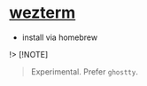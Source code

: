 # [wezterm](https://wezterm.org/)

- install via homebrew

!> [!NOTE]
> Experimental. Prefer `ghostty`.


